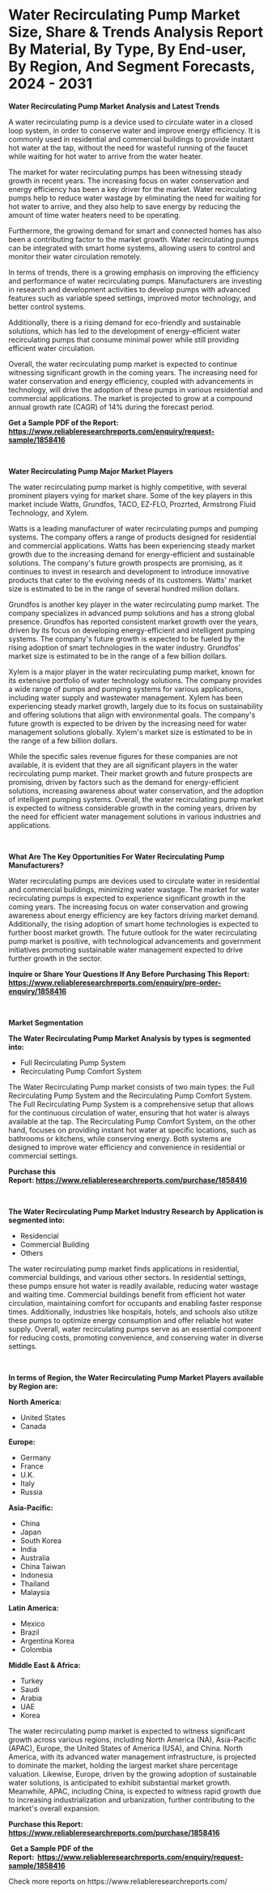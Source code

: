 <p><h1>Water Recirculating Pump Market Size, Share & Trends Analysis Report By Material, By Type, By End-user, By Region, And Segment Forecasts, 2024 - 2031</h1></p><p><strong>Water Recirculating Pump Market Analysis and Latest Trends</strong></p>
<p><p>A water recirculating pump is a device used to circulate water in a closed loop system, in order to conserve water and improve energy efficiency. It is commonly used in residential and commercial buildings to provide instant hot water at the tap, without the need for wasteful running of the faucet while waiting for hot water to arrive from the water heater.</p><p>The market for water recirculating pumps has been witnessing steady growth in recent years. The increasing focus on water conservation and energy efficiency has been a key driver for the market. Water recirculating pumps help to reduce water wastage by eliminating the need for waiting for hot water to arrive, and they also help to save energy by reducing the amount of time water heaters need to be operating.</p><p>Furthermore, the growing demand for smart and connected homes has also been a contributing factor to the market growth. Water recirculating pumps can be integrated with smart home systems, allowing users to control and monitor their water circulation remotely.</p><p>In terms of trends, there is a growing emphasis on improving the efficiency and performance of water recirculating pumps. Manufacturers are investing in research and development activities to develop pumps with advanced features such as variable speed settings, improved motor technology, and better control systems.</p><p>Additionally, there is a rising demand for eco-friendly and sustainable solutions, which has led to the development of energy-efficient water recirculating pumps that consume minimal power while still providing efficient water circulation.</p><p>Overall, the water recirculating pump market is expected to continue witnessing significant growth in the coming years. The increasing need for water conservation and energy efficiency, coupled with advancements in technology, will drive the adoption of these pumps in various residential and commercial applications. The market is projected to grow at a compound annual growth rate (CAGR) of 14% during the forecast period.</p></p>
<p><strong>Get a Sample PDF of the Report:&nbsp; <a href="https://www.reliableresearchreports.com/enquiry/request-sample/1858416">https://www.reliableresearchreports.com/enquiry/request-sample/1858416</a></strong></p>
<p>&nbsp;</p>
<p><strong>Water Recirculating Pump Major Market Players</strong></p>
<p><p>The water recirculating pump market is highly competitive, with several prominent players vying for market share. Some of the key players in this market include Watts, Grundfos, TACO, EZ-FLO, Prozrted, Armstrong Fluid Technology, and Xylem.</p><p>Watts is a leading manufacturer of water recirculating pumps and pumping systems. The company offers a range of products designed for residential and commercial applications. Watts has been experiencing steady market growth due to the increasing demand for energy-efficient and sustainable solutions. The company's future growth prospects are promising, as it continues to invest in research and development to introduce innovative products that cater to the evolving needs of its customers. Watts' market size is estimated to be in the range of several hundred million dollars.</p><p>Grundfos is another key player in the water recirculating pump market. The company specializes in advanced pump solutions and has a strong global presence. Grundfos has reported consistent market growth over the years, driven by its focus on developing energy-efficient and intelligent pumping systems. The company's future growth is expected to be fueled by the rising adoption of smart technologies in the water industry. Grundfos' market size is estimated to be in the range of a few billion dollars.</p><p>Xylem is a major player in the water recirculating pump market, known for its extensive portfolio of water technology solutions. The company provides a wide range of pumps and pumping systems for various applications, including water supply and wastewater management. Xylem has been experiencing steady market growth, largely due to its focus on sustainability and offering solutions that align with environmental goals. The company's future growth is expected to be driven by the increasing need for water management solutions globally. Xylem's market size is estimated to be in the range of a few billion dollars.</p><p>While the specific sales revenue figures for these companies are not available, it is evident that they are all significant players in the water recirculating pump market. Their market growth and future prospects are promising, driven by factors such as the demand for energy-efficient solutions, increasing awareness about water conservation, and the adoption of intelligent pumping systems. Overall, the water recirculating pump market is expected to witness considerable growth in the coming years, driven by the need for efficient water management solutions in various industries and applications.</p></p>
<p>&nbsp;</p>
<p><strong>What Are The Key Opportunities For Water Recirculating Pump Manufacturers?</strong></p>
<p><p>Water recirculating pumps are devices used to circulate water in residential and commercial buildings, minimizing water wastage. The market for water recirculating pumps is expected to experience significant growth in the coming years. The increasing focus on water conservation and growing awareness about energy efficiency are key factors driving market demand. Additionally, the rising adoption of smart home technologies is expected to further boost market growth. The future outlook for the water recirculating pump market is positive, with technological advancements and government initiatives promoting sustainable water management expected to drive further growth in the sector.</p></p>
<p><strong>Inquire or Share Your Questions If Any Before Purchasing This Report: <a href="https://www.reliableresearchreports.com/enquiry/pre-order-enquiry/1858416">https://www.reliableresearchreports.com/enquiry/pre-order-enquiry/1858416</a></strong></p>
<p>&nbsp;</p>
<p><strong>Market Segmentation</strong></p>
<p><strong>The Water Recirculating Pump Market Analysis by types is segmented into:</strong></p>
<p><ul><li>Full Recirculating Pump System</li><li>Recirculating Pump Comfort System</li></ul></p>
<p><p>The Water Recirculating Pump market consists of two main types: the Full Recirculating Pump System and the Recirculating Pump Comfort System. The Full Recirculating Pump System is a comprehensive setup that allows for the continuous circulation of water, ensuring that hot water is always available at the tap. The Recirculating Pump Comfort System, on the other hand, focuses on providing instant hot water at specific locations, such as bathrooms or kitchens, while conserving energy. Both systems are designed to improve water efficiency and convenience in residential or commercial settings.</p></p>
<p><strong>Purchase this Report:&nbsp;<a href="https://www.reliableresearchreports.com/purchase/1858416">https://www.reliableresearchreports.com/purchase/1858416</a></strong></p>
<p>&nbsp;</p>
<p><strong>The Water Recirculating Pump Market Industry Research by Application is segmented into:</strong></p>
<p><ul><li>Residencial</li><li>Commercial Building</li><li>Others</li></ul></p>
<p><p>The water recirculating pump market finds applications in residential, commercial buildings, and various other sectors. In residential settings, these pumps ensure hot water is readily available, reducing water wastage and waiting time. Commercial buildings benefit from efficient hot water circulation, maintaining comfort for occupants and enabling faster response times. Additionally, industries like hospitals, hotels, and schools also utilize these pumps to optimize energy consumption and offer reliable hot water supply. Overall, water recirculating pumps serve as an essential component for reducing costs, promoting convenience, and conserving water in diverse settings.</p></p>
<p>&nbsp;</p>
<p><strong>In terms of Region, the Water Recirculating Pump Market Players available by Region are:</strong></p>
<p>
    <p> <strong> North America: </strong>
        <ul>
            <li>United States</li>
            <li>Canada</li>
        </ul>
        </p> 
    <p> <strong> Europe: </strong>
        <ul>
            <li>Germany</li>
            <li>France</li>
            <li>U.K.</li>
            <li>Italy</li>
            <li>Russia</li>
        </ul>
        </p> 
    <p> <strong> Asia-Pacific: </strong>
        <ul>
            <li>China</li>
            <li>Japan</li>
            <li>South Korea</li>
            <li>India</li>
            <li>Australia</li>
            <li>China Taiwan</li>
            <li>Indonesia</li>
            <li>Thailand</li>
            <li>Malaysia</li>
        </ul>
        </p> 
    <p> <strong> Latin America: </strong>
        <ul>
            <li>Mexico</li>
            <li>Brazil</li>
            <li>Argentina Korea</li>
            <li>Colombia</li>
        </ul>
        </p> 
    <p> <strong> Middle East & Africa: </strong>
        <ul>
            <li>Turkey</li>
            <li>Saudi</li>
            <li>Arabia</li>
            <li>UAE</li>
            <li>Korea</li>
        </ul>
    </p>
    </p>
<p><p>The water recirculating pump market is expected to witness significant growth across various regions, including North America (NA), Asia-Pacific (APAC), Europe, the United States of America (USA), and China. North America, with its advanced water management infrastructure, is projected to dominate the market, holding the largest market share percentage valuation. Likewise, Europe, driven by the growing adoption of sustainable water solutions, is anticipated to exhibit substantial market growth. Meanwhile, APAC, including China, is expected to witness rapid growth due to increasing industrialization and urbanization, further contributing to the market's overall expansion.</p></p>
<p><strong>Purchase this Report: <a href="https://www.reliableresearchreports.com/purchase/1858416">https://www.reliableresearchreports.com/purchase/1858416</a></strong></p>
<p>&nbsp;<strong>Get a Sample PDF of the Report:&nbsp;&nbsp;<a href="https://www.reliableresearchreports.com/enquiry/request-sample/1858416">https://www.reliableresearchreports.com/enquiry/request-sample/1858416</a></strong></p>
<p><strong></strong></p>
<p>Check more reports on https://www.reliableresearchreports.com/</p>